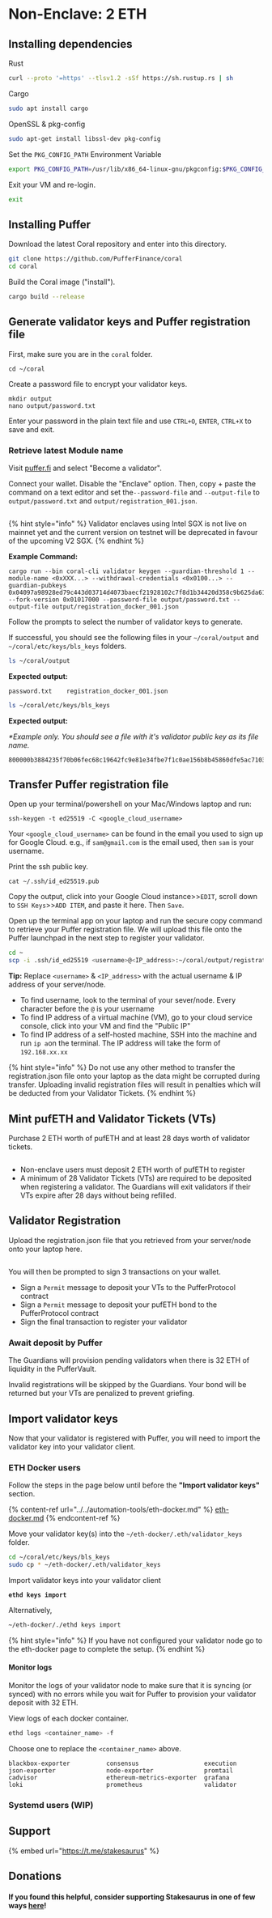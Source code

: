 # Non-Enclave: 2 ETH

## Installing dependencies

Rust

```sh
curl --proto '=https' --tlsv1.2 -sSf https://sh.rustup.rs | sh
```

Cargo

```sh
sudo apt install cargo
```

OpenSSL & pkg-config

```sh
sudo apt-get install libssl-dev pkg-config
```

Set the `PKG_CONFIG_PATH` Environment Variable

```sh
export PKG_CONFIG_PATH=/usr/lib/x86_64-linux-gnu/pkgconfig:$PKG_CONFIG_PATH
```

Exit your VM and re-login.

```sh
exit
```

## Installing Puffer

Download the latest Coral repository and enter into this directory.

```sh
git clone https://github.com/PufferFinance/coral
cd coral
```

Build the Coral image ("install").

```sh
cargo build --release
```

## Generate validator keys and Puffer registration file

First, make sure you are in the `coral` folder.

```
cd ~/coral
```

Create a password file to encrypt your validator keys.

```
mkdir output
nano output/password.txt
```

Enter your password in the plain text file and use `CTRL+O`, `ENTER`, `CTRL+X` to save and exit.

### Retrieve latest Module name

Visit [puffer.fi](https://www.puffer.fi/) and select "Become a validator".

Connect your wallet. Disable the "Enclave" option. Then, copy + paste the command on a text editor and set the`--password-file` and `--output-file` to `output/password.txt` and `output/registration_001.json`.

<figure><img src="../../.gitbook/assets/Screenshot 2024-08-28 at 11.53.24 PM (1).png" alt=""><figcaption></figcaption></figure>

{% hint style="info" %}
Validator enclaves using Intel SGX is not live on mainnet yet and the current version on testnet will be deprecated in favour of the upcoming V2 SGX.
{% endhint %}

**Example Command:**

```
cargo run --bin coral-cli validator keygen --guardian-threshold 1 --module-name <0xXXX...> --withdrawal-credentials <0x0100...> --guardian-pubkeys 0x04097a98928ed79c443d03714d4073baecf21928102c7f8d1b34420d358c9b625da61d237034919de8c690cf4992e098311a449e41e655ee0b270486b7bc613fa2 --fork-version 0x01017000 --password-file output/password.txt --output-file output/registration_docker_001.json
```

Follow the prompts to select the number of validator keys to generate.

If successful, you should see the following files in your `~/coral/output`  and `~/coral/etc/keys/bls_keys` folders.

```sh
ls ~/coral/output
```

**Expected output:**

```
password.txt    registration_docker_001.json
```

```sh
ls ~/coral/etc/keys/bls_keys
```

**Expected output:**

_\*Example only. You should see a file with it's validator public key as its file name._

```
800000b3884235f70b06fec68c19642fc9e81e34fbe7f1c0ae156b8b45860dfe5ac71037ae561c2a759ba83401488e18
```

## Transfer Puffer registration file

Open up your terminal/powershell on your Mac/Windows laptop and run:

```
ssh-keygen -t ed25519 -C <google_cloud_username>
```

Your `<google_cloud_username>` can be found in the email you used to sign up for Google Cloud. e.g., if `sam@gmail.com` is the email used, then `sam` is your username.&#x20;

Print the ssh public key.

```
cat ~/.ssh/id_ed25519.pub
```

Copy the output, click into your Google Cloud instance>>`EDIT`, scroll down to `SSH Keys`>>`ADD ITEM`, and paste it here. Then `Save`.

Open up the terminal app on your laptop and run the secure copy command to retrieve your Puffer registration file. We will upload this file onto the Puffer launchpad in the next step to register your validator.

```sh
cd ~
scp -i .ssh/id_ed25519 <username>@<IP_address>:~/coral/output/registration_docker_001.json Downloads/registration_docker_001.json
```

**Tip:** Replace `<username>` & `<IP_address>` with the actual username & IP address of your server/node.

* To find username, look to the terminal of your sever/node. Every character before the `@` is your username
* To find IP address of a virtual machine (VM), go to your cloud service console, click into your VM and find the "Public IP"&#x20;
* To find IP address of a self-hosted machine, SSH into the machine and run `ip a`on the terminal. The IP address will take the form of `192.168.xx.xx`

{% hint style="info" %}
Do not use any other method to transfer the registration.json file onto your laptop as the data might be corrupted during transfer. Uploading invalid registration files will result in penalties which will be deducted from your Validator Tickets.
{% endhint %}

## Mint pufETH and Validator Tickets (VTs)

Purchase 2 ETH worth of pufETH and at least 28 days worth of validator tickets.

<figure><img src="../../.gitbook/assets/image (1) (1) (1) (1).png" alt=""><figcaption></figcaption></figure>

* Non-enclave users must deposit 2 ETH worth of pufETH to register
* A minimum of 28 Validator Tickets (VTs) are required to be deposited when registering a validator. The Guardians will exit validators if their VTs expire after 28 days without being refilled.

## Validator Registration

Upload the registration.json file that you retrieved from your server/node onto your laptop here.&#x20;

<figure><img src="../../.gitbook/assets/image (2) (1) (1) (1).png" alt=""><figcaption></figcaption></figure>

You will then be prompted to sign 3 transactions on your wallet.

* Sign a `Permit` message to deposit your VTs to the PufferProtocol contract
* Sign a `Permit` message to deposit your pufETH bond to the PufferProtocol contract
* Sign the final transaction to register your validator

### Await deposit by Puffer

The Guardians will provision pending validators when there is 32 ETH of liquidity in the PufferVault.

Invalid registrations will be skipped by the Guardians. Your bond will be returned but your VTs are penalized to prevent griefing.

## Import validator keys

Now that your validator is registered with Puffer, you will need to import the validator key into your validator client.

### ETH Docker users

Follow the steps in the page below until before the **"Import validator keys"** section.&#x20;

{% content-ref url="../../automation-tools/eth-docker.md" %}
[eth-docker.md](../../automation-tools/eth-docker.md)
{% endcontent-ref %}

Move your validator key(s) into the `~/eth-docker/.eth/validator_keys` folder.

```sh
cd ~/coral/etc/keys/bls_keys
sudo cp * ~/eth-docker/.eth/validator_keys
```

Import validator keys into your validator client

<pre class="language-sh"><code class="lang-sh"><strong>ethd keys import
</strong></code></pre>

Alternatively,

```sh
~/eth-docker/./ethd keys import
```

{% hint style="info" %}
If you have not configured your validator node go to the eth-docker page to complete the setup.
{% endhint %}

#### Monitor logs

Monitor the logs of your validator node to make sure that it is syncing (or synced) with no errors while you wait for Puffer to provision your validator deposit with 32 ETH.

View logs of each docker container.

```sh
ethd logs <container_name> -f
```

Choose one to replace the `<container_name>` above.

```
blackbox-exporter          consensus                  execution                  json-exporter              node-exporter              promtail
cadvisor                   ethereum-metrics-exporter  grafana                    loki                       prometheus                 validator
```

### Systemd users (WIP)

## Support

{% embed url="https://t.me/stakesaurus" %}

## Donations

#### If you found this helpful, consider supporting Stakesaurus in one of few ways [here](https://dvt-homestaker.stakesaurus.com/#if-you-found-this-helpful-consider-supporting-stakesaurus-in-one-of-two-ways-below)!
